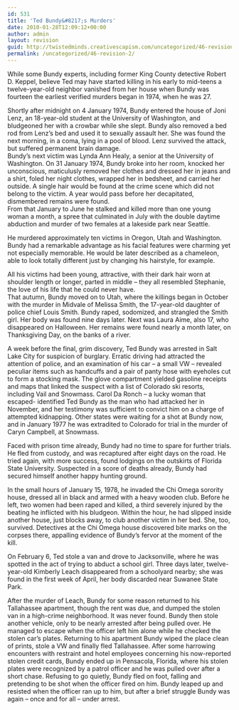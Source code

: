 ```yaml
---
id: 531
title: 'Ted Bundy&#8217;s Murders'
date: 2010-01-28T12:09:12+00:00
author: admin
layout: revision
guid: http://twistedminds.creativescapism.com/uncategorized/46-revision-2/
permalink: /uncategorized/46-revision-2/
---
```

<p class="dropcap-first">
  While some Bundy experts, including former King County detective Robert D. Keppel, believe Ted may have started killing in his early to mid-teens a twelve-year-old neighbor vanished from her house when Bundy was fourteen the earliest verified murders began in 1974, when he was 27.
</p>

Shortly after midnight on 4 January 1974, Bundy entered the house of Joni Lenz, an 18-year-old student at the University of Washington, and bludgeoned her with a crowbar while she slept. Bundy also removed a bed rod from Lenz&#8217;s bed and used it to sexually assault her. She was found the next morning, in a coma, lying in a pool of blood. Lenz survived the attack, but suffered permanent brain damage.  
Bundy&#8217;s next victim was Lynda Ann Healy, a senior at the University of Washington. On 31 January 1974, Bundy broke into her room, knocked her unconscious, maticulusly removed her clothes and dressed her in jeans and a shirt, foled her night clothes, wrapped her in bedsheet, and carried her outside. A single hair would be found at the crime scene which did not belong to the victim. A year would pass before her decapitated, dismembered remains were found.  
From that January to June he stalked and killed more than one young woman a month, a spree that culminated in July with the double daytime abduction and murder of two females at a lakeside park near Seattle.

He murdered approximately ten victims in Oregon, Utah and Washington. Bundy had a remarkable advantage as his facial features were charming yet not especially memorable. He would be later described as a chameleon, able to look totally different just by changing his hairstyle, for example.

All his victims had been young, attractive, with their dark hair worn at shoulder length or longer, parted in middle &#8211; they all resembled Stephanie, the love of his life that he could never have.  
That autumn, Bundy moved on to Utah, where the killings began in October with the murder in Midvale of Melissa Smith, the 17-year-old daughter of police chief Louis Smith. Bundy raped, sodomized, and strangled the Smith girl. Her body was found nine days later. Next was Laura Aime, also 17, who disappeared on Halloween. Her remains were found nearly a month later, on Thanksgiving Day, on the banks of a river.

A week before the final, grim discovery, Ted Bundy was arrested in Salt Lake City for suspicion of burglary. Erratic driving had attracted the attention of police, and an examination of his car &#8211; a small VW &#8211; revealed peculiar items such as handcuffs and a pair of panty hose with eyeholes cut to form a stocking mask. The glove compartment yielded gasoline receipts and maps that linked the suspect with a list of Colorado ski resorts, including Vail and Snowmass. Carol Da Ronch &#8211; a lucky woman that escaped- identified Ted Bundy as the man who had attacked her in November, and her testimony was sufficient to convict him on a charge of attempted kidnapping. Other states were waiting for a shot at Bundy now, and in January 1977 he was extradited to Colorado for trial in the murder of Caryn Campbell, at Snowmass.

Faced with prison time already, Bundy had no time to spare for further trials. He fled from custody, and was recaptured after eight days on the road. He tried again, with more success, found lodgings on the outskirts of Florida State University. Suspected in a score of deaths already, Bundy had secured himself another happy hunting ground. 

In the small hours of January 15, 1978, he invaded the Chi Omega sorority house, dressed all in black and armed with a heavy wooden club. Before he left, two women had been raped and killed, a third severely injured by the beating he inflicted with his bludgeon. Within the hour, he had slipped inside another house, just blocks away, to club another victim in her bed. She, too, survived. Detectives at the Chi Omega house discovered bite marks on the corpses there, appalling evidence of Bundy&#8217;s fervor at the moment of the kill.

On February 6, Ted stole a van and drove to Jacksonville, where he was spotted in the act of trying to abduct a school girl. Three days later, twelve-year-old Kimberly Leach disappeared from a schoolyard nearby; she was found in the first week of April, her body discarded near Suwanee State Park.

After the murder of Leach, Bundy for some reason returned to his Tallahassee apartment, though the rent was due, and dumped the stolen van in a high-crime neighborhood. It was never found. Bundy then stole another vehicle, only to be nearly arrested after being pulled over. He managed to escape when the officer left him alone while he checked the stolen car&#8217;s plates. Returning to his apartment Bundy wiped the place clean of prints, stole a VW and finally fled Tallahassee. After some harrowing encounters with restraint and hotel employees concerning his now-reported stolen credit cards, Bundy ended up in Pensacola, Florida, where his stolen plates were recognized by a patrol officer and he was pulled over after a short chase. Refusing to go quietly, Bundy fled on foot, falling and pretending to be shot when the officer fired on him. Bundy leaped up and resisted when the officer ran up to him, but after a brief struggle Bundy was again &#8211; once and for all &#8211; under arrest.